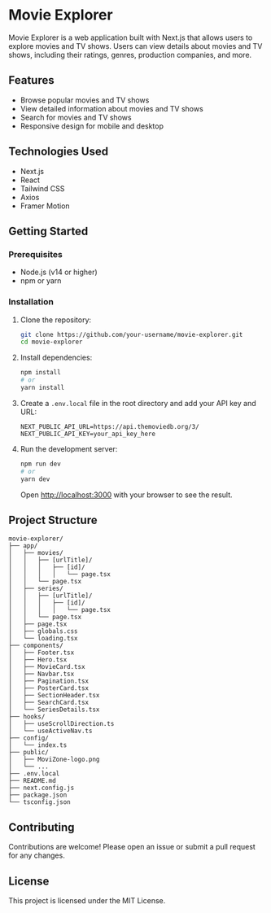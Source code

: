 # Movie Explorer

Movie Explorer is a web application built with Next.js that allows users to explore movies and TV shows. Users can view details about movies and TV shows, including their ratings, genres, production companies, and more.

## Features

- Browse popular movies and TV shows
- View detailed information about movies and TV shows
- Search for movies and TV shows
- Responsive design for mobile and desktop

## Technologies Used

- Next.js
- React
- Tailwind CSS
- Axios
- Framer Motion

## Getting Started

### Prerequisites

- Node.js (v14 or higher)
- npm or yarn

### Installation

1. Clone the repository:

   ```bash
   git clone https://github.com/your-username/movie-explorer.git
   cd movie-explorer
   ```

2. Install dependencies:

   ```bash
   npm install
   # or
   yarn install
   ```

3. Create a `.env.local` file in the root directory and add your API key and URL:

   ```env
   NEXT_PUBLIC_API_URL=https://api.themoviedb.org/3/
   NEXT_PUBLIC_API_KEY=your_api_key_here
   ```

4. Run the development server:

   ```bash
   npm run dev
   # or
   yarn dev
   ```

   Open [http://localhost:3000](http://localhost:3000) with your browser to see the result.

## Project Structure

```
movie-explorer/
├── app/
│   ├── movies/
│   │   ├── [urlTitle]/
│   │   │   ├── [id]/
│   │   │   │   └── page.tsx
│   │   └── page.tsx
│   ├── series/
│   │   ├── [urlTitle]/
│   │   │   ├── [id]/
│   │   │   │   └── page.tsx
│   │   └── page.tsx
│   ├── page.tsx
│   ├── globals.css
│   └── loading.tsx
├── components/
│   ├── Footer.tsx
│   ├── Hero.tsx
│   ├── MovieCard.tsx
│   ├── Navbar.tsx
│   ├── Pagination.tsx
│   ├── PosterCard.tsx
│   ├── SectionHeader.tsx
│   ├── SearchCard.tsx
│   └── SeriesDetails.tsx
├── hooks/
│   ├── useScrollDirection.ts
│   └── useActiveNav.ts
├── config/
│   └── index.ts
├── public/
│   ├── MoviZone-logo.png
│   └── ...
├── .env.local
├── README.md
├── next.config.js
├── package.json
└── tsconfig.json
```

## Contributing

Contributions are welcome! Please open an issue or submit a pull request for any changes.

## License

This project is licensed under the MIT License.